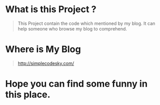 # What is this Project ?

> This Project contain the code which mentioned by my blog. It can help someone who browse my blog to comprehend.

# Where is My Blog 
> http://simplecodesky.com/

# Hope you can find some funny in this place.
